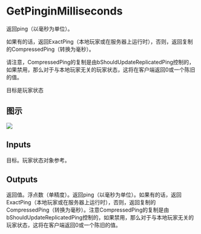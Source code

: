 # GetPinginMilliseconds

返回ping（以毫秒为单位）。

如果有的话，返回ExactPing（本地玩家或在服务器上运行时），否则，返回复制的CompressedPing（转换为毫秒）。

请注意，CompressedPing的复制是由bShouldUpdateReplicatedPing控制的，如果禁用，那么对于与本地玩家无关的玩家状态，这将在客户端返回0或一个陈旧的值。

目标是玩家状态

## 图示

![]($-20221218-20300504.png)

## Inputs

目标。玩家状态对象参考。  

## Outputs

返回值。浮点数（单精度）。返回ping（以毫秒为单位）。如果有的话，返回ExactPing（本地玩家或在服务器上运行时），否则，返回复制的CompressedPing（转换为毫秒）。注意CompressedPing的复制是由bShouldUpdateReplicatedPing控制的，如果禁用，那么对于与本地玩家无关的玩家状态，这将在客户端返回0或一个陈旧的值。
